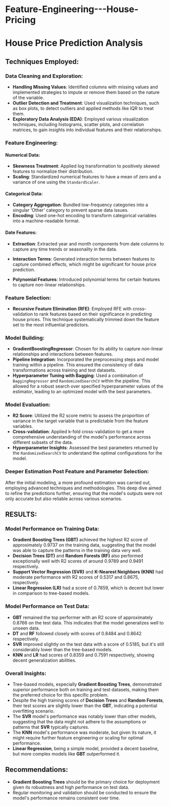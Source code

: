 # Feature-Engineering---House-Pricing

# House Price Prediction Analysis

## Techniques Employed:

### Data Cleaning and Exploration:

- **Handling Missing Values**: Identified columns with missing values and implemented strategies to impute or remove them based on the nature of the variable.
- **Outlier Detection and Treatment**: Used visualization techniques, such as box plots, to detect outliers and applied methods like IQR to treat them.
- **Exploratory Data Analysis (EDA)**: Employed various visualization techniques, including histograms, scatter plots, and correlation matrices, to gain insights into individual features and their relationships.

### Feature Engineering:

#### Numerical Data:
- **Skewness Treatment**: Applied log transformation to positively skewed features to normalize their distribution.
- **Scaling**: Standardized numerical features to have a mean of zero and a variance of one using the `StandardScaler`.

#### Categorical Data:
- **Category Aggregation**: Bundled low-frequency categories into a singular 'Other' category to prevent sparse data issues.
- **Encoding**: Used one-hot encoding to transform categorical variables into a machine-readable format.

#### Date Features:
- **Extraction**: Extracted year and month components from date columns to capture any time trends or seasonality in the data.

- **Interaction Terms**: Generated interaction terms between features to capture combined effects, which might be significant for house price prediction.
- **Polynomial Features**: Introduced polynomial terms for certain features to capture non-linear relationships.

### Feature Selection:
- **Recursive Feature Elimination (RFE)**: Employed RFE with cross-validation to rank features based on their significance in predicting house prices. This technique systematically trimmed down the feature set to the most influential predictors.

### Model Building:
- **GradientBoostingRegressor**: Chosen for its ability to capture non-linear relationships and interactions between features.
- **Pipeline Integration**: Incorporated the preprocessing steps and model training within a pipeline. This ensured the consistency of data transformations across training and test datasets.
- **Hyperparameter Tuning with Bagging**: Used a combination of `BaggingRegressor` and `RandomizedSearchCV` within the pipeline. This allowed for a robust search over specified hyperparameter values of the estimator, leading to an optimized model with the best parameters.

### Model Evaluation:
- **R2 Score**: Utilized the R2 score metric to assess the proportion of variance in the target variable that is predictable from the feature variables.
- **Cross-validation**: Applied k-fold cross-validation to get a more comprehensive understanding of the model's performance across different subsets of the data.
- **Hyperparameter Insights**: Assessed the best parameters returned by the `RandomizedSearchCV` to understand the optimal configurations for the model.

### Deeper Estimation Post Feature and Parameter Selection:
After the initial modeling, a more profound estimation was carried out, employing advanced techniques and methodologies. This deep dive aimed to refine the predictions further, ensuring that the model's outputs were not only accurate but also reliable across various scenarios.

## RESULTS:

### Model Performance on Training Data:

- **Gradient Boosting Trees (GBT)** achieved the highest R2 score of approximately 0.9737 on the training data, suggesting that the model was able to capture the patterns in the training data very well.
- **Decision Trees (DT)** and **Random Forests (RF)** also performed exceptionally well with R2 scores of around 0.9789 and 0.9491 respectively.
- **Support Vector Regression (SVR)** and **K-Nearest Neighbors (KNN)** had moderate performance with R2 scores of 0.5317 and 0.8675, respectively.
- **Linear Regression (LR)** had a score of 0.7859, which is decent but lower in comparison to tree-based models.

### Model Performance on Test Data:
- **GBT** remained the top performer with an R2 score of approximately 0.8766 on the test data. This indicates that the model generalizes well to unseen data.
- **DT** and **RF** followed closely with scores of 0.8484 and 0.8642 respectively.
- **SVR** improved slightly on the test data with a score of 0.5185, but it's still considerably lower than the tree-based models.
- **KNN** and **LR** had scores of 0.8359 and 0.7591 respectively, showing decent generalization abilities.

### Overall Insights:
- Tree-based models, especially **Gradient Boosting Trees**, demonstrated superior performance both on training and test datasets, making them the preferred choice for this specific problem.
- Despite the high training scores of **Decision Trees** and **Random Forests**, their test scores are slightly lower than the **GBT**, indicating a potential overfitting scenario.
- The **SVR** model's performance was notably lower than other models, suggesting that the data might not adhere to the assumptions or patterns that **SVR** typically captures.
- The **KNN** model's performance was moderate, but given its nature, it might require further feature engineering or scaling for optimal performance.
- **Linear Regression**, being a simple model, provided a decent baseline, but more complex models like **GBT** outperformed it.

## Recommendations:

- **Gradient Boosting Trees** should be the primary choice for deployment given its robustness and high performance on test data.
- Regular monitoring and validation should be conducted to ensure the model's performance remains consistent over time.
